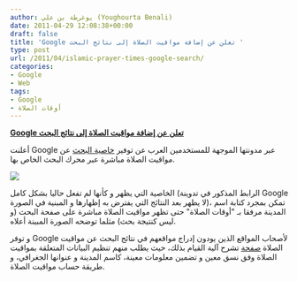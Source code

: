 ```yaml
---
author: يوغرطة بن علي (Youghourta Benali)
date: 2011-04-29 12:08:38+00:00
draft: false
title: 'Google تعلن عن إضافة مواقيت الصلاة إلى نتائج البحث '
type: post
url: /2011/04/islamic-prayer-times-google-search/
categories:
- Google
- Web
tags:
- Google
- أوقات الصلاة
---
```


**[Google تعلن عن إضافة مواقيت الصلاة إلى نتائج البحث](https://www.it-scoop.com/2011/04/islamic-prayer-times-google-search)**


أعلنت Google عبر مدونتها الموجهة للمستخدمين العرب عن توفير [خاصية البحث](http://google-arabia.blogspot.com/2011/04/islamic-prayer-times-in-search.html) عن مواقيت الصلاة مباشرة عبر محرك البحث الخاص بها.

[![](https://lh5.googleusercontent.com/ZHqthImKYdzGjZqtQVDRSAvarp1SMEJe62lO-a8o1iZRVgimwntyT76u6bl2B9IXocmmvBPELIDXE3rCRz4e0G4cB9BE0h0YlYEyr-sZbbz8cd1IZZo )
](https://www.it-scoop.com/2011/04/islamic-prayer-times-google-search)

الخاصية التي يظهر و كأنها لم تفعل حاليا بشكل كامل (الرابط المذكور في تدوينة Google لا يظهر بعد النتائج التي يفترض به إظهارها و المبنية في الصورة)، تمكن بمجرد كتابة اسم المدينة مرفقا بـ "أوقات الصلاة" حتى تظهر مواقيت الصلاة مباشرة على صفحة البحث (و ليس كنتيجة بحث) مثلما توضحه الصورة المبينة أعلاه.

و توفر Google لأصحاب المواقع الذين يودون إدراج مواقعهم في نتائج البحث عن مواقيت الصلاة [صفحة](http://www.google.com/support/webmasters/bin/answer.py?hlrm=en&answer=1209887) تشرح آلية القيام بذلك، حيث يطلب منهم تنظيم البيانات المتعلقة بمواقيت الصلاة وفق نسق معين و تضمين معلومات معينة، كاسم المدينة و عنوانها الجغرافي، و طريقة حساب مواقيت الصلاة.




